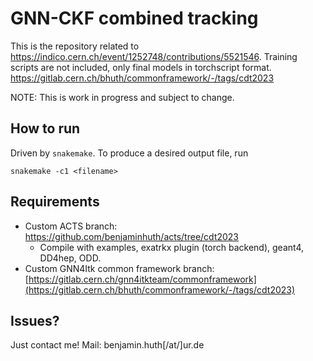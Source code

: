 # GNN-CKF combined tracking

This is the repository related to https://indico.cern.ch/event/1252748/contributions/5521546.
Training scripts are not included, only final models in torchscript format.
 https://gitlab.cern.ch/bhuth/commonframework/-/tags/cdt2023

NOTE: This is work in progress and subject to change.

## How to run

Driven by `snakemake`. To produce a desired output file, run
```
snakemake -c1 <filename>
```

## Requirements

* Custom ACTS branch: https://github.com/benjaminhuth/acts/tree/cdt2023
  * Compile with examples, exatrkx plugin (torch backend), geant4, DD4hep, ODD.
* Custom GNN4Itk common framework branch: [https://gitlab.cern.ch/gnn4itkteam/commonframework](https://gitlab.cern.ch/bhuth/commonframework/-/tags/cdt2023)

## Issues?

Just contact me! Mail: benjamin.huth[/at/]ur.de
